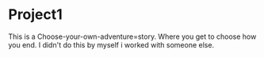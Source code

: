 # Project1
This is a Choose-your-own-adventure=story. Where you get to choose how you end. I didn't do this by myself i worked with someone else.
